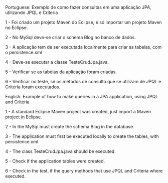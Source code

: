 ﻿Portuguese: Exemplo de como fazer consultas em uma aplicação JPA, utilizando JPQL e Criteria

1 - Foi criado um projeto Maven do Eclipse, é só importar um projeto Maven no Eclipse.  

2 - No MySql deve-se criar o schema Blog no banco de dados.

3 - A aplicação tem de ser executada localmente para criar as tabelas, com o persistence.xml 

4 - Deve-se executar a classe TesteCrudJpa.java.

5 - Verificar se as tabelas da aplicação foram criadas. 

6 - Verificar no teste, se os métodos de consulta que se utilizam de JPQL e Criteria foram executados.

English: Example of how to make queries in a JPA application, using JPQL and Criteria 

1 - A standard Eclipse Maven project was created, just import a Maven project in Eclipse.

2 - In the MySql must create the schema Blog in the database. 

3 - The application must first be executed locally to create the tables, with persistence.xml

4 - The class TesteCrudJpa.java should be executed.

5 - Check if the application tables were created.

6 - Check in the test, if the query methods that use JPQL and Criteria where executed.

